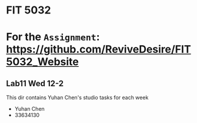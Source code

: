# FIT 5032
# For the `Assignment`: https://github.com/ReviveDesire/FIT5032_Website

## Lab11 Wed 12-2
This dir contains Yuhan Chen's studio tasks for each week
- Yuhan Chen
- 33634130
